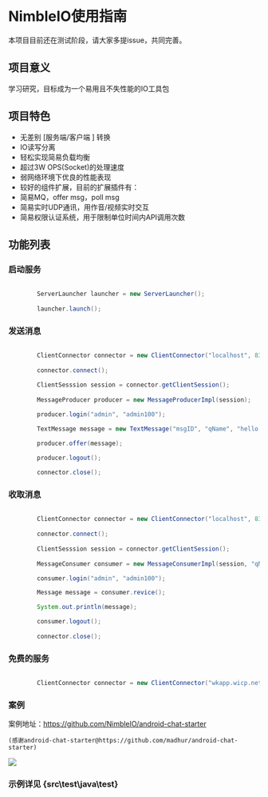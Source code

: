 
# NimbleIO使用指南

本项目目前还在测试阶段，请大家多提issue，共同完善。

## 项目意义

学习研究，目标成为一个易用且不失性能的IO工具包

## 项目特色

* 无差别 [服务端/客户端 ] 转换
* IO读写分离
* 轻松实现简易负载均衡
* 超过3W OPS(Socket)的处理速度
* 弱网络环境下优良的性能表现
* 较好的组件扩展，目前的扩展插件有：
 * 简易MQ，offer msg，poll msg
 * 简易实时UDP通讯，用作音/视频实时交互
 * 简易权限认证系统，用于限制单位时间内API调用次数

## 功能列表

### 启动服务

``` java
   
		ServerLauncher launcher = new ServerLauncher();
		
		launcher.launch();
```

### 发送消息

``` java
   
		ClientConnector connector = new ClientConnector("localhost", 8300);
		
		connector.connect();
		
		ClientSesssion session = connector.getClientSession();
		
		MessageProducer producer = new MessageProducerImpl(session);

		producer.login("admin", "admin100");

		TextMessage message = new TextMessage("msgID", "qName", "hello world!");

		producer.offer(message);

		producer.logout();
		
		connector.close();
```

### 收取消息

``` java
   
		ClientConnector connector = new ClientConnector("localhost", 8300);
		
		connector.connect();
		
		ClientSesssion session = connector.getClientSession();
		
		MessageConsumer consumer = new MessageConsumerImpl(session, "qName");

		consumer.login("admin", "admin100");

		Message message = consumer.revice();

		System.out.println(message);

		consumer.logout();
		
		connector.close();
```

### 免费的服务
``` java
   
		ClientConnector connector = new ClientConnector("wkapp.wicp.net", 11990);
```


### 案例
案例地址：https://github.com/NimbleIO/android-chat-starter

	(感谢android-chat-starter@https://github.com/madhur/android-chat-starter)
![](https://raw.githubusercontent.com/NimbleIO/NimbleIO/master/images/TEST-1.png)


### 示例详见 {src\test\java\test}
